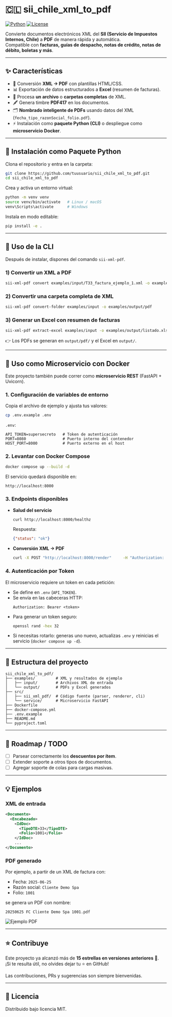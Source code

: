 # 🇨🇱 sii_chile_xml_to_pdf

[![Python](https://img.shields.io/badge/python-3.9%2B-blue)](https://www.python.org/)
[![License](https://img.shields.io/badge/license-MIT-green.svg)](LICENSE)

Convierte documentos electrónicos XML del **SII (Servicio de Impuestos Internos, Chile)** a **PDF** de manera rápida y automática.  
Compatible con **facturas, guías de despacho, notas de crédito, notas de débito, boletas y más**.

---

## ✨ Características

- 📄 Conversión **XML → PDF** con plantillas HTML/CSS.
- 📊 Exportación de datos estructurados a **Excel** (resumen de facturas).
- 📂 Procesa **un archivo** o **carpetas completas** de XML.
- 🖋️ Genera timbre **PDF417** en los documentos.
- 🗂️ **Nombrado inteligente de PDFs** usando datos del XML (`fecha_tipo_razonSocial_folio.pdf`).
- ⚡ Instalación como **paquete Python (CLI)** o despliegue como **microservicio Docker**.

---

## 🚀 Instalación como Paquete Python

Clona el repositorio y entra en la carpeta:

```bash
git clone https://github.com/tuusuario/sii_chile_xml_to_pdf.git
cd sii_chile_xml_to_pdf
```

Crea y activa un entorno virtual:

```bash
python -m venv venv
source venv/bin/activate   # Linux / macOS
venv\Scripts\activate      # Windows
```

Instala en modo editable:

```bash
pip install -e .
```

---

## 🔧 Uso de la CLI

Después de instalar, dispones del comando `sii-xml-pdf`.

### 1) Convertir un XML a PDF
```bash
sii-xml-pdf convert examples/input/T33_factura_ejemplo_1.xml -o examples/output/
```

### 2) Convertir una carpeta completa de XML
```bash
sii-xml-pdf convert-folder examples/input -o examples/output/pdf
```

### 3) Generar un Excel con resumen de facturas
```bash
sii-xml-pdf extract-excel examples/input -o examples/output/listado.xlsx
```

👉 Los PDFs se generan en `output/pdf/` y el Excel en `output/`.

---

## 🐳 Uso como Microservicio con Docker

Este proyecto también puede correr como **microservicio REST** (FastAPI + Uvicorn).

### 1. Configuración de variables de entorno

Copia el archivo de ejemplo y ajusta tus valores:

```bash
cp .env.example .env
```

`.env`:

```env
API_TOKEN=supersecreto   # Token de autenticación
PORT=8080                # Puerto interno del contenedor
HOST_PORT=8000           # Puerto externo en el host
```

### 2. Levantar con Docker Compose

```bash
docker compose up --build -d
```

El servicio quedará disponible en:

```
http://localhost:8000
```

### 3. Endpoints disponibles

- **Salud del servicio**
  ```bash
  curl http://localhost:8000/healthz
  ```
  Respuesta:
  ```json
  {"status": "ok"}
  ```

- **Conversión XML → PDF**
  ```bash
  curl -X POST "http://localhost:8000/render"     -H "Authorization: Bearer supersecreto"     -F "file=@examples/input/T33_factura_ejemplo_1.xml"     -o salida.pdf
  ```

### 4. Autenticación por Token

El microservicio requiere un token en cada petición:

- Se define en `.env` (`API_TOKEN`).  
- Se envía en las cabeceras HTTP:
  ```
  Authorization: Bearer <token>
  ```
- Para generar un token seguro:
  ```bash
  openssl rand -hex 32
  ```
- Si necesitas rotarlo: generas uno nuevo, actualizas `.env` y reinicias el servicio (`docker compose up -d`).

---

## 📂 Estructura del proyecto

```
sii_chile_xml_to_pdf/
├── examples/         # XML y resultados de ejemplo
│   ├── input/        # Archivos XML de entrada
│   └── output/       # PDFs y Excel generados
├── src/
│   ├── sii_xml_pdf/  # Código fuente (parser, renderer, cli)
│   └── service/      # Microservicio FastAPI
├── Dockerfile
├── docker-compose.yml
├── .env.example
├── README.md
└── pyproject.toml
```

---

## 🔮 Roadmap / TODO

- [ ] Parsear correctamente los **descuentos por ítem**.
- [ ] Extender soporte a otros tipos de documentos.
- [ ] Agregar soporte de colas para cargas masivas.

---

## 💡 Ejemplos

### XML de entrada
```xml
<Documento>
  <Encabezado>
    <IdDoc>
      <TipoDTE>33</TipoDTE>
      <Folio>1001</Folio>
    </IdDoc>
    ...
</Documento>
```

### PDF generado

Por ejemplo, a partir de un XML de factura con:

- Fecha: `2025-06-25`
- Razón social: `Cliente Demo Spa`
- Folio: `1001`

se genera un PDF con nombre:

```
20250625 FC Cliente Demo Spa 1001.pdf
```

![Ejemplo PDF](docs/example_pdf.png)

---

## ⭐ Contribuye

Este proyecto ya alcanzó más de **15 estrellas en versiones anteriores** 🎉.  
¡Si te resulta útil, no olvides dejar tu ⭐ en GitHub!  

Las contribuciones, PRs y sugerencias son siempre bienvenidas.

---

## 📜 Licencia

Distribuido bajo licencia MIT.  
